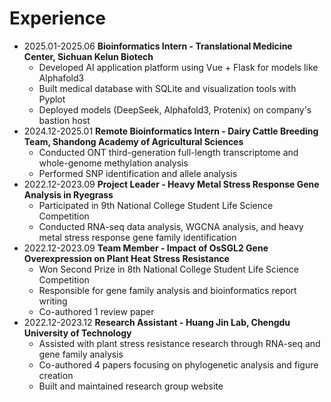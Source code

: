 # Experience

- 2025.01-2025.06 **Bioinformatics Intern - Translational Medicine Center, Sichuan Kelun Biotech**
    - Developed AI application platform using Vue + Flask for models like Alphafold3
    - Built medical database with SQLite and visualization tools with Pyplot
    - Deployed models (DeepSeek, Alphafold3, Protenix) on company's bastion host
- 2024.12-2025.01 **Remote Bioinformatics Intern - Dairy Cattle Breeding Team, Shandong Academy of Agricultural Sciences**
    - Conducted ONT third-generation full-length transcriptome and whole-genome methylation analysis
    - Performed SNP identification and allele analysis
- 2022.12-2023.09 **Project Leader - Heavy Metal Stress Response Gene Analysis in Ryegrass**
    - Participated in 9th National College Student Life Science Competition
    - Conducted RNA-seq data analysis, WGCNA analysis, and heavy metal stress response gene family identification
- 2022.12-2023.09 **Team Member - Impact of OsSGL2 Gene Overexpression on Plant Heat Stress Resistance**
    - Won Second Prize in 8th National College Student Life Science Competition
    - Responsible for gene family analysis and bioinformatics report writing
    - Co-authored 1 review paper
- 2022.12-2023.12 **Research Assistant - Huang Jin Lab, Chengdu University of Technology**
    - Assisted with plant stress resistance research through RNA-seq and gene family analysis
    - Co-authored 4 papers focusing on phylogenetic analysis and figure creation
    - Built and maintained research group website